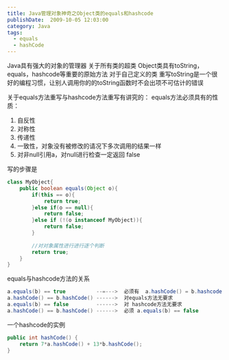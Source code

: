 ```yaml
---
title: Java管理对象神奇之Object类的equals和hashcode
publishDate:  2009-10-05 12:03:00
category: Java
tags:
  - equals
  - hashCode
---
```


Java具有强大的对象的管理器
关于所有类的超类 Object类具有toString，equals，hashcode等重要的原始方法
对于自己定义的类 重写toString是一个很好的编程习惯，让别人调用你的的toString函数时不会出项不可估计的错误

关于equals方法重写与hashcode方法重写有讲究的：
equals方法必须具有的性质：
1. 自反性
2. 对称性
3. 传递性
4. 一致性，对象没有被修改的请况下多次调用的结果一样
5. 对非null引用a，对null进行检查一定返回 false

写的步骤是

```java
class MyObject{  
    public boolean equals(Object o){  
        if(this == o){  
            return true;  
        }else if(o == null){  
            return false;  
        }else if (!(o instanceof MyObject)){  
            return false;  
        }  
          
        //对对象属性进行进行逐个判断  
        return true;  
    }  
}  
```

<!-- more -->

equals与hashcode方法的关系

```java
a.equals(b) == true          --=--->  必须有  a.hashCode() = b.hashcode  
a.hashCode() == b.hashCode() ------>  对equals方法无要求  
a.equals(b) == false         ------>  对 hashcode方法无要求  
a.hashCode() == b.hashCode() ------>  必须 a.equals(b) == false  
```

一个hashcode的实例

```java
public int hashCode() {  
    return 7*a.hashCode() + 13*b.hashCode();  
}  
```